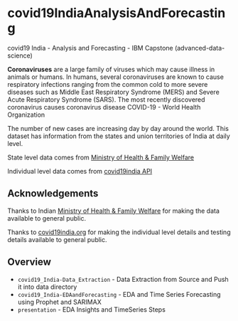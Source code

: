 # covid19IndiaAnalysisAndForecasting
covid19 India - Analysis and Forecasting - IBM Capstone (advanced-data-science)

**Coronaviruses** are a large family of viruses which may cause illness in animals or humans. In humans, several coronaviruses are known to cause respiratory infections ranging from the common cold to more severe diseases such as Middle East Respiratory Syndrome (MERS) and Severe Acute Respiratory Syndrome (SARS). The most recently discovered coronavirus causes coronavirus disease COVID-19 - World Health Organization

The number of new cases are increasing day by day around the world. This dataset has information from the states and union territories of India at daily level.

State level data comes from [Ministry of Health & Family Welfare](https://www.mohfw.gov.in/)

Individual level data comes from [covid19india API](https://api.covid19india.org/raw_data.json)

## Acknowledgements
Thanks to Indian [Ministry of Health & Family Welfare](https://www.mohfw.gov.in/) for making the data available to general public.

Thanks to [covid19india.org](https://covid19india.org) for making the individual level details and testing details available to general public.

## Overview
- `covid19_India-Data_Extraction` - Data Extraction from Source and Push it into data directory
- `covid19_India-EDAandForecasting` - EDA and Time Series Forecasting using Prophet and SARIMAX
- `presentation` - EDA Insights and TimeSeries Steps 

